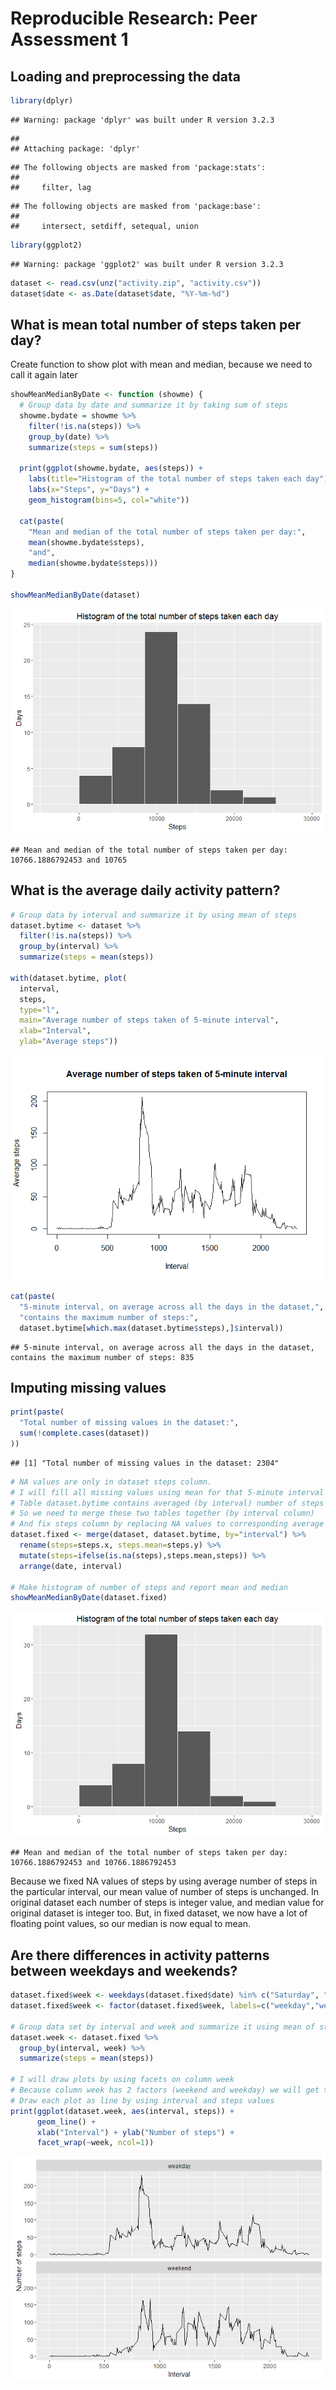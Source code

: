 # Reproducible Research: Peer Assessment 1


## Loading and preprocessing the data

```r
library(dplyr)
```

```
## Warning: package 'dplyr' was built under R version 3.2.3
```

```
## 
## Attaching package: 'dplyr'
```

```
## The following objects are masked from 'package:stats':
## 
##     filter, lag
```

```
## The following objects are masked from 'package:base':
## 
##     intersect, setdiff, setequal, union
```

```r
library(ggplot2)
```

```
## Warning: package 'ggplot2' was built under R version 3.2.3
```

```r
dataset <- read.csv(unz("activity.zip", "activity.csv"))
dataset$date <- as.Date(dataset$date, "%Y-%m-%d")
```


## What is mean total number of steps taken per day?
Create function to show plot with mean and median, because we need to call it again later

```r
showMeanMedianByDate <- function (showme) {
  # Group data by date and summarize it by taking sum of steps
  showme.bydate = showme %>% 
    filter(!is.na(steps)) %>%
    group_by(date) %>% 
    summarize(steps = sum(steps))
  
  print(ggplot(showme.bydate, aes(steps)) +
    labs(title="Histogram of the total number of steps taken each day") +
    labs(x="Steps", y="Days") +
    geom_histogram(bins=5, col="white"))
  
  cat(paste(
    "Mean and median of the total number of steps taken per day:",
    mean(showme.bydate$steps), 
    "and", 
    median(showme.bydate$steps)))
}

showMeanMedianByDate(dataset)
```

![](figure/chunk2.mean.per.day-1.png)

```
## Mean and median of the total number of steps taken per day: 10766.1886792453 and 10765
```


## What is the average daily activity pattern?

```r
# Group data by interval and summarize it by using mean of steps
dataset.bytime <- dataset %>%
  filter(!is.na(steps)) %>%
  group_by(interval) %>%
  summarize(steps = mean(steps))

with(dataset.bytime, plot(
  interval, 
  steps, 
  type="l",
  main="Average number of steps taken of 5-minute interval",
  xlab="Interval",
  ylab="Average steps"))
```

![](figure/chunk3.daily.activity-1.png)

```r
cat(paste(
  "5-minute interval, on average across all the days in the dataset,",
  "contains the maximum number of steps:",
  dataset.bytime[which.max(dataset.bytime$steps),]$interval))
```

```
## 5-minute interval, on average across all the days in the dataset, contains the maximum number of steps: 835
```


## Imputing missing values

```r
print(paste(
  "Total number of missing values in the dataset:",
  sum(!complete.cases(dataset))
))
```

```
## [1] "Total number of missing values in the dataset: 2304"
```

```r
# NA values are only in dataset steps column.
# I will fill all missing values using mean for that 5-minute interval
# Table dataset.bytime contains averaged (by interval) number of steps
# So we need to merge these two tables together (by interval column)
# And fix steps column by replacing NA values to corresponding average
dataset.fixed <- merge(dataset, dataset.bytime, by="interval") %>%
  rename(steps=steps.x, steps.mean=steps.y) %>%
  mutate(steps=ifelse(is.na(steps),steps.mean,steps)) %>%
  arrange(date, interval)

# Make histogram of number of steps and report mean and median
showMeanMedianByDate(dataset.fixed)
```

![](figure/chunk4.imputing-1.png)

```
## Mean and median of the total number of steps taken per day: 10766.1886792453 and 10766.1886792453
```


Because we fixed NA values of steps by using average number of steps in the particular interval,
our mean value of number of steps is unchanged. In original dataset each number of steps is integer value, and median value for original dataset is integer too. But, in fixed dataset, we now have a lot of floating point values, so our median is now equal to mean.


## Are there differences in activity patterns between weekdays and weekends?

```r
dataset.fixed$week <- weekdays(dataset.fixed$date) %in% c("Saturday", "Sunday")
dataset.fixed$week <- factor(dataset.fixed$week, labels=c("weekday","weekend"))

# Group data set by interval and week and summarize it using mean of steps
dataset.week <- dataset.fixed %>%
  group_by(interval, week) %>%
  summarize(steps = mean(steps))

# I will draw plots by using facets on column week
# Because column week has 2 factors (weekend and weekday) we will get two plots
# Draw each plot as line by using interval and steps values
print(ggplot(dataset.week, aes(interval, steps)) + 
      geom_line() + 
      xlab("Interval") + ylab("Number of steps") +
      facet_wrap(~week, ncol=1))
```

![](figure/chunk5.weekends.activity-1.png)
